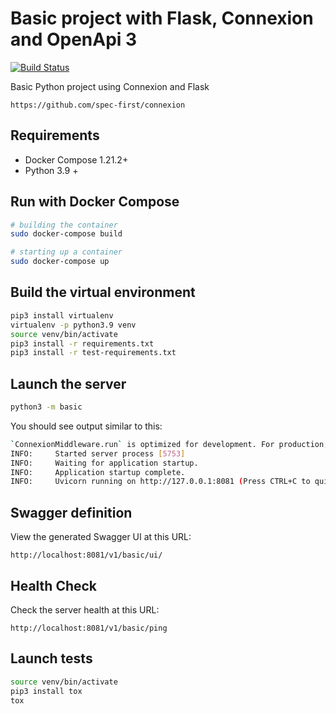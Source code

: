 # Basic project with Flask, Connexion and OpenApi 3

[![Build Status](https://travis-ci.org/kevinmmartins/python-flask-connexion-example-openapi3.svg?branch=master)](https://travis-ci.org/kevinmmartins/python-flask-connexion-example-openapi3)

Basic Python project using Connexion and Flask

```http
https://github.com/spec-first/connexion
```

## Requirements

* Docker Compose 1.21.2+
* Python 3.9 +

## Run with Docker Compose

```bash
# building the container
sudo docker-compose build

# starting up a container
sudo docker-compose up
```

## Build the virtual environment

```bash
pip3 install virtualenv
virtualenv -p python3.9 venv
source venv/bin/activate
pip3 install -r requirements.txt
pip3 install -r test-requirements.txt
```

## Launch the server

```bash
python3 -m basic
```

You should see output similar to this:

```bash
`ConnexionMiddleware.run` is optimized for development. For production, run using a dedicated ASGI server.
INFO:     Started server process [5753]
INFO:     Waiting for application startup.
INFO:     Application startup complete.
INFO:     Uvicorn running on http://127.0.0.1:8081 (Press CTRL+C to quit)
```

## Swagger definition

View the generated Swagger UI at this URL:

```http
http://localhost:8081/v1/basic/ui/
```

## Health Check

Check the server health at this URL:

```http
http://localhost:8081/v1/basic/ping
```

## Launch tests

```bash
source venv/bin/activate
pip3 install tox
tox
```
